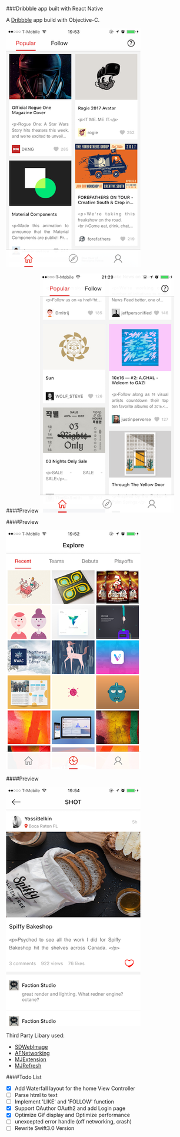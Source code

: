 ###Dribbble app built with React Native

A [Dribbble](http://dribbble.com) app build with Objective-C.

![dribbble_app_screenshot](https://github.com/ramboli1986/WeShot-objc/blob/master/Screenshot/home1.png)

####Preview
![home page](https://github.com/ramboli1986/WeShot-objc/blob/master/Screenshot/home2.png)

####Preview

![explore page](https://github.com/ramboli1986/WeShot-objc/blob/master/Screenshot/explore.png)

####Preview

![detail page](https://github.com/ramboli1986/WeShot-objc/blob/master/Screenshot/detail.png)


Third Party Libary used:
- [SDWebImage](https://github.com/rs/SDWebImage)
- [AFNetworking](https://github.com/AFNetworking/AFNetworking)
- [MJExtension](https://github.com/CoderMJLee/MJExtension)
- [MJRefresh](https://github.com/CoderMJLee/MJRefresh)


####Todo List
- [x] Add Waterfall layout for the home View Controller
- [ ] Parse html to text
- [ ] Implement 'LIKE' and 'FOLLOW' function 
- [x] Support OAuthor OAuth2 and add Login page
- [x] Optimize Gif display and Optimize performance
- [ ] unexcepted error handle (off networking, crash)
- [ ] Rewrite Swift3.0 Version
